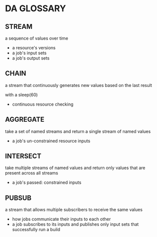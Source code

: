 # DA GLOSSARY

## STREAM

a sequence of values over time

* a resource's versions
* a job's input sets
* a job's output sets

## CHAIN

a stream that continuously generates new values based on the last result

with a sleep(60)

* continuous resource checking

## AGGREGATE

take a set of named streams and return a single stream of named values

* a job's un-constrained resource inputs

## INTERSECT

take multiple streams of named values and return only values that are present
across all streams

* a job's passed: constrained inputs

## PUBSUB

a stream that allows multiple subscribers to receive the same values

* how jobs communicate their inputs to each other
* a job subscribes to its inputs and publishes only input sets that
  successfully run a build
